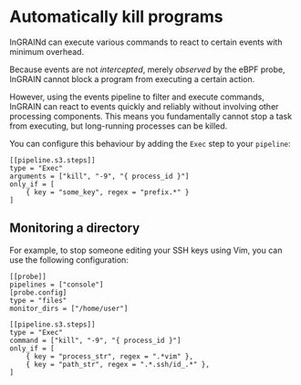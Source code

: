 # Automatically kill programs

InGRAINd can execute various commands to react to certain events with minimum overhead.

Because events are not _intercepted_, merely _observed_ by the eBPF
probe, InGRAIN cannot block a program from executing a certain
action. 

However, using the events pipeline to filter and execute commands,
InGRAIN can react to events quickly and reliably without involving
other processing components. This means you fundamentally cannot stop
a task from executing, but long-running processes can be killed.

You can configure this behaviour by adding the `Exec` step to your
`pipeline`:

	[[pipeline.s3.steps]]
	type = "Exec"
	arguments = ["kill", "-9", "{ process_id }"]
	only_if = [
		{ key = "some_key", regex = "prefix.*" }
	]

## Monitoring a directory

For example, to stop someone editing your SSH keys using
Vim, you can use the following configuration:

	[[probe]]
	pipelines = ["console"]
	[probe.config]
	type = "files"
	monitor_dirs = ["/home/user"]

	[[pipeline.s3.steps]]
	type = "Exec"
	command = ["kill", "-9", "{ process_id }"]
	only_if = [
		{ key = "process_str", regex = ".*vim" },
		{ key = "path_str", regex = ".*.ssh/id_.*" },
	]
